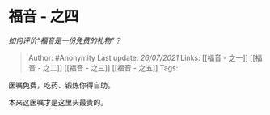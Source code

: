 # 福音 - 之四
*如何评价“福音是一份免费的礼物”？*


> Author: #Anonymity 
Last update: *26/07/2021* 
Links: [[福音 - 之一]] [[福音 - 之二]] [[福音 - 之三]] [[福音 - 之五]]
Tags:  

医嘱免费，吃药、锻炼你得自助。

本来这医嘱才是这里头最贵的。